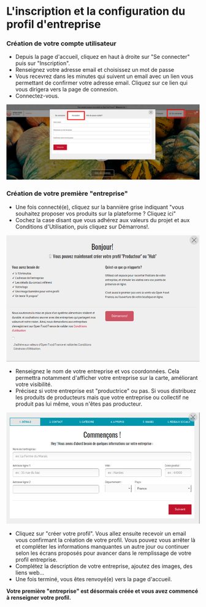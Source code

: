 # L'inscription et la configuration du profil d'entreprise

### Création de votre compte utilisateur

* Depuis la page d'accueil, cliquez en haut à droite sur "Se connecter" puis sur "Inscription".
* Renseignez votre adresse email et choisissez un mot de passe
* Vous recevrez dans les minutes qui suivent un email avec un lien vous permettant de confirmer votre adresse email. Cliquez sur ce lien qui vous dirigera vers la page de connexion.
* Connectez-vous.

![](<../.gitbook/assets/image (51) (1) (1) (1) (1).png>)

### Création de votre première "entreprise"

* Une fois connecté(e), cliquez sur la bannière grise indiquant "vous souhaitez proposer vos produits sur la plateforme ? Cliquez ici"
* Cochez la case disant que vous adhérez aux valeurs du projet et aux Conditions d'Utilisation, puis cliquez sur Démarrons!.

![](<../.gitbook/assets/image (58) (1) (1) (1).png>)

* Renseignez le nom de votre entreprise et vos coordonnées. Cela permettra notamment d'afficher votre entreprise sur la carte, améliorant votre visibilité.
* Précisez si votre entreprise est "productrice" ou pas. Si vous distribuez les produits de producteurs mais que votre entreprise ou collectif ne produit pas lui même, vous n'êtes pas producteur.&#x20;

![](<../.gitbook/assets/image (45) (1) (1) (1) (1).png>)

* Cliquez sur "créer votre profil". Vous allez ensuite recevoir un email vous confirmant la création de votre profil. Vous pouvez vous arrêter là et compléter les informations manquantes un autre jour ou continuer selon les écrans proposés pour avancer dans le remplissage de votre profil entreprise.
* Complétez la description de votre entreprise, ajoutez des images, des liens web...
* Une fois terminé, vous êtes renvoyé(e) vers la page d'accueil.

**Votre première "entreprise" est désormais créée et vous avez commencé à renseigner votre profil.**
